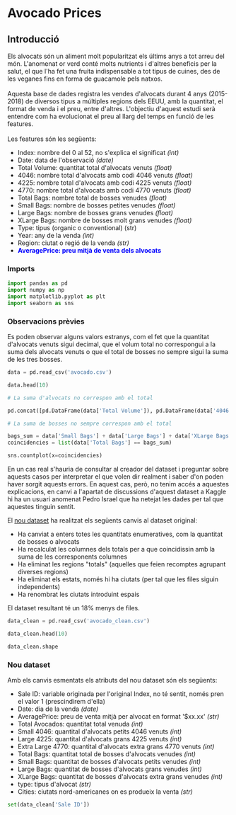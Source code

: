 # Avocado Prices

## Introducció

Els alvocats són un aliment molt popularitzat els últims anys a tot arreu del món. L'anomenat or verd conté molts nutrients i d'altres beneficis per la salut, el que l'ha fet una fruita indispensable a tot tipus de cuines, des de les veganes fins en forma de guacamole pels natxos. <br><br>
Aquesta base de dades registra les vendes d'alvocats durant 4 anys (2015-2018) de diversos tipus a múltiples regions dels EEUU, amb la quantitat, el format de venda i el preu, entre d'altres. L'objectiu d'aquest estudi serà entendre com ha evolucionat el preu al llarg del temps en funció de les features.<br><br>
Les features són les següents:
 - Index: nombre del 0 al 52, no s'explica el significat *(int)*
 - Date: data de l'observació *(date)*
 - Total Volume: quantitat total d'alvocats venuts *(float)*
 - 4046: nombre total d'alvocats amb codi 4046 venuts *(float)*
 - 4225: nombre total d'alvocats amb codi 4225 venuts *(float)*
 - 4770: nombre total d'alvocats amb codi 4770 venuts *(float)*
 - Total Bags: nombre total de bosses venudes *(float)*
 - Small Bags: nombre de bosses petites venudes *(float)*
 - Large Bags: nombre de bosses grans venudes *(float)*
 - XLarge Bags: nombre de bosses molt grans venudes *(float)*
 - Type: tipus (organic o conventional) (str)
 - Year: any de la venda *(int)*
 - Region: ciutat o regió de la venda *(str)*
 - <font color=blue>**AveragePrice: preu mitjà de venta dels alvocats**</font>

### Imports 
```py
import pandas as pd
import numpy as np
import matplotlib.pyplot as plt
import seaborn as sns
```

### Observacions prèvies

Es poden observar alguns valors estranys, com el fet que la quantitat d'alvocats venuts sigui decimal, que el volum total no correspongui a la suma dels alvocats venuts o que el total de bosses no sempre sigui la suma de les tres bosses.<br>

```py
data = pd.read_csv('avocado.csv')

data.head(10)
```

```py
# La suma d'alvocats no correspon amb el total

pd.concat([pd.DataFrame(data['Total Volume']), pd.DataFrame(data['4046'] + data['4225'] + data['4770'])], axis=1).head(10)
```

```py
# La suma de bosses no sempre correspon amb el total

bags_sum = data['Small Bags'] + data['Large Bags'] + data['XLarge Bags']
coincidencies = list(data['Total Bags'] == bags_sum)

sns.countplot(x=coincidencies)
```

En un cas real s'hauria de consultar al creador del dataset i preguntar sobre aquests casos per interpretar el que volen dir realment i saber d'on poden haver sorgit aquests errors. En aquest cas, però, no tenim accés a aquestes explicacions, en canvi a l'apartat de discussions d'aquest dataset a Kaggle hi ha un usuari anomenat Pedro Israel que ha netejat les dades per tal que aquestes tinguin sentit.<br>

El [nou dataset](https://www.kaggle.com/datasets/pedroisrael/avocado-sales) ha realitzat els següents canvis al dataset original:
 - Ha canviat a enters totes les quantitats enumeratives, com la quantitat de bosses o alvocats
 - Ha recalculat les columnes dels totals per a que coincidissin amb la suma de les corresponents columnes
 - Ha eliminat les regions "totals" (aquelles que feien recomptes agrupant diverses regions)
 - Ha eliminat els estats, només hi ha ciutats (per tal que les files siguin independents)
 - Ha renombrat les ciutats introduint espais
 
El dataset resultant té un 18% menys de files.

```py
data_clean = pd.read_csv('avocado_clean.csv')

data_clean.head(10)
```

```py
data_clean.shape
```

### Nou dataset

Amb els canvis esmentats els atributs del nou dataset són els següents:
 - Sale ID: variable originada per l'original Index, no té sentit, només pren el valor 1 (prescindirem d'ella)
 - Date: dia de la venda *(date)*
 - AveragePrice: preu de venta mitjà per alvocat en format '$xx.xx' *(str)*
 - Total Avocados: quantitat total venuda *(int)*
 - Small 4046: quantital d'alvocats petits 4046 venuts *(int)*
 - Large 4225: quantital d'alvocats grans 4225 venuts *(int)*
 - Extra Large 4770: quantital d'alvocats extra grans 4770 venuts *(int)*
 - Total Bags: quantitat total de bosses d'alvocats venudes *(int)*
 - Small Bags: quantitat de bosses d'alvocats petits venudes *(int)*
 - Large Bags: quantitat de bosses d'alvocats grans venudes *(int)* 
 - XLarge Bags: quantitat de bosses d'alvocats extra grans venudes *(int)*
 - type: tipus d'alvocat *(str)*
 - Cities: ciutats nord-americanes on es produeix la venta *(str)*

```py
set(data_clean['Sale ID'])
```

